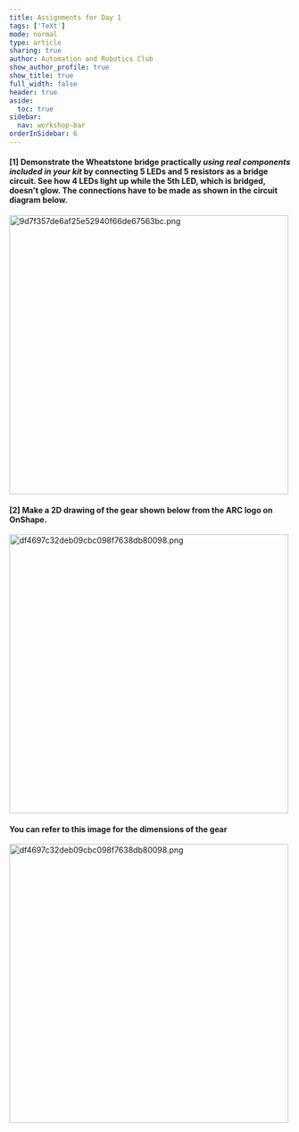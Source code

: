 ```yaml
---
title: Assignments for Day 1
tags: ['TeXt']
mode: normal
type: article
sharing: true
author: Automation and Robotics Club
show_author_profile: true
show_title: true
full_width: false
header: true
aside:
  toc: true
sidebar:
  nav: workshop-bar
orderInSidebar: 6
---
```


<TOCInline toc={props.toc} toHeading={3} asDisclosure />

#### [1] Demonstrate the Wheatstone bridge practically _using real components included in your kit_ by connecting 5 LEDs and 5 resistors as a bridge circuit. See how 4 LEDs light up while the 5th LED, which is bridged, doesn't glow. The connections have to be made as shown in the circuit diagram below.

<Image src="/static/images/resources/Day1_Assignment/1.png" alt="9d7f357de6af25e52940f66de67563bc.png" width="500" height="500" className="jop-noMdConv" />
	
    
#### [2]  Make a 2D drawing of the gear shown below from the ARC logo on OnShape.
    
<Image src="/static/images/resources/Day1_Assignment/2.png" alt="df4697c32deb09cbc098f7638db80098.png" width="500" height="500" className="jop-noMdConv" />

#### You can refer to this image for the dimensions of the gear

<Image src="/static/images/resources/Day1_Assignment/3.png" alt="df4697c32deb09cbc098f7638db80098.png" width="500" height="500" className="jop-noMdConv" />
